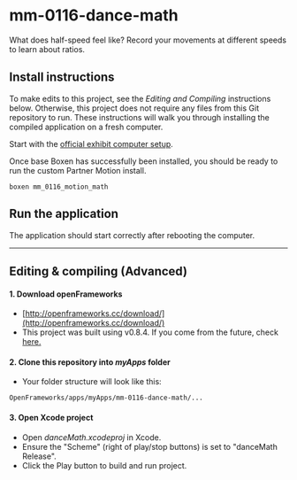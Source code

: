 # mm-0116-dance-math
What does half-speed feel like? Record your movements at different speeds to  learn about ratios.

## Install instructions
To make edits to this project, see the *Editing and Compiling* instructions below. Otherwise, this project does not require any files from this Git repository to run. These instructions will walk you through installing the compiled application on a fresh computer.

Start with the [official exhibit computer setup](http://projects.smm.org/atrium/media/node/280246). 

Once base Boxen has successfully been installed, you should be ready to run the custom Partner Motion install.

    boxen mm_0116_motion_math
    

## Run the application
The application should start correctly after rebooting the computer.

___
## Editing & compiling (Advanced)
#### 1. Download openFrameworks
* [http://openframeworks.cc/download/](http://openframeworks.cc/download/)
* This project was built using v0.8.4.  If you come from the future, check [here.](http://openframeworks.cc/download/older.html)

#### 2. Clone this repository into *myApps* folder
* Your folder structure will look like this:
```
OpenFrameworks/apps/myApps/mm-0116-dance-math/...
```

#### 3. Open Xcode project
* Open *danceMath.xcodeproj* in Xcode.
* Ensure the "Scheme" (right of play/stop buttons) is set to "danceMath Release".
* Click the Play button to build and run project.
